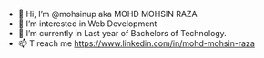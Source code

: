 - 👋 Hi, I’m @mohsinup aka MOHD MOHSIN RAZA
- 👀 I’m interested in Web Development
- 🌱 I’m currently in Last year of Bachelors of Technology.
- 📫 T reach me https://www.linkedin.com/in/mohd-mohsin-raza

<!---
mohsinup/mohsinup is a ✨ special ✨ repository because its `README.md` (this file) appears on your GitHub profile.
You can click the Preview link to take a look at your changes.
--->
